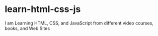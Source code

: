 # learn-html-css-js
I am Learning HTML, CSS, and JavaScript from different video courses, books, and Web Sites
